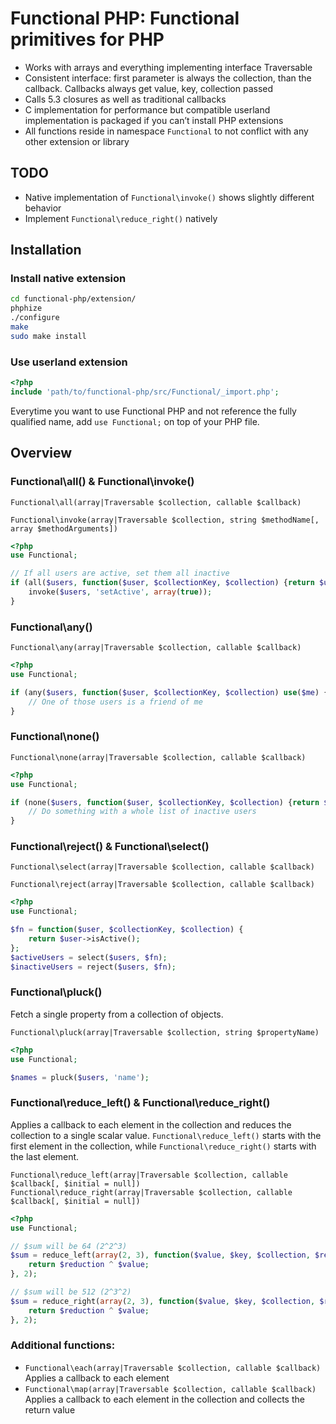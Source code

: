 # Functional PHP: Functional primitives for PHP

  - Works with arrays and everything implementing interface Traversable
  - Consistent interface: first parameter is always the collection, than the callback. Callbacks always get value, key,
    collection passed
  - Calls 5.3 closures as well as traditional callbacks
  - C implementation for performance but compatible userland implementation is packaged if you can’t install PHP
    extensions
  - All functions reside in namespace `Functional` to not conflict with any other extension or library

## TODO
 - Native implementation of `Functional\invoke()` shows slightly different behavior
 - Implement `Functional\reduce_right()` natively

## Installation

### Install native extension
```bash
cd functional-php/extension/
phphize
./configure
make
sudo make install
```

### Use userland extension
```php
<?php
include 'path/to/functional-php/src/Functional/_import.php';
```

Everytime you want to use Functional PHP and not reference the fully qualified name, add `use Functional;` on top of
your PHP file.


## Overview
### Functional\all() & Functional\invoke()

``Functional\all(array|Traversable $collection, callable $callback)``

``Functional\invoke(array|Traversable $collection, string $methodName[, array $methodArguments])``

```php
<?php
use Functional;

// If all users are active, set them all inactive
if (all($users, function($user, $collectionKey, $collection) {return $user->isActive();})) {
    invoke($users, 'setActive', array(true));
}
```


### Functional\any()

``Functional\any(array|Traversable $collection, callable $callback)``

```php
<?php
use Functional;

if (any($users, function($user, $collectionKey, $collection) use($me) {return $user->isFriendOf($me);})) {
    // One of those users is a friend of me
}
```


### Functional\none()

``Functional\none(array|Traversable $collection, callable $callback)``

```php
<?php
use Functional;

if (none($users, function($user, $collectionKey, $collection) {return $user->isActive();})) {
    // Do something with a whole list of inactive users
}
```


### Functional\reject() & Functional\select()

``Functional\select(array|Traversable $collection, callable $callback)``

``Functional\reject(array|Traversable $collection, callable $callback)``

```php
<?php
use Functional;

$fn = function($user, $collectionKey, $collection) {
    return $user->isActive();
};
$activeUsers = select($users, $fn);
$inactiveUsers = reject($users, $fn);
```


### Functional\pluck()
Fetch a single property from a collection of objects.

``Functional\pluck(array|Traversable $collection, string $propertyName)``

```php
<?php
use Functional;

$names = pluck($users, 'name');
```

### Functional\reduce_left() & Functional\reduce_right()
Applies a callback to each element in the collection and reduces the collection to a single scalar value.
`Functional\reduce_left()` starts with the first element in the collection, while `Functional\reduce_right()` starts
with the last element.

``Functional\reduce_left(array|Traversable $collection, callable $callback[, $initial = null])``
``Functional\reduce_right(array|Traversable $collection, callable $callback[, $initial = null])``

```php
<?php
use Functional;

// $sum will be 64 (2^2^3)
$sum = reduce_left(array(2, 3), function($value, $key, $collection, $reduction) {
    return $reduction ^ $value;
}, 2);

// $sum will be 512 (2^3^2)
$sum = reduce_right(array(2, 3), function($value, $key, $collection, $reduction) {
    return $reduction ^ $value;
}, 2);
```

### Additional functions:

 - `Functional\each(array|Traversable $collection, callable $callback)`
   Applies a callback to each element
 - `Functional\map(array|Traversable $collection, callable $callback)`
   Applies a callback to each element in the collection and collects the return value

